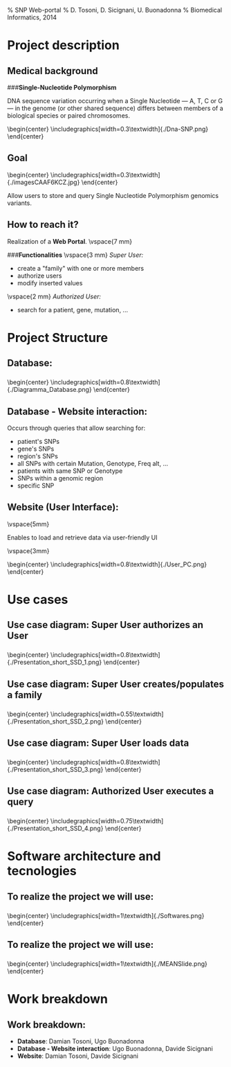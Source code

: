 % SNP Web-portal
% D. Tosoni, D. Sicignani, U. Buonadonna
% Biomedical Informatics, 2014

# Project description

## Medical background
###**Single-Nucleotide Polymorphism**

DNA sequence variation occurring when a Single Nucleotide — A, T, C or G — in the genome (or other shared sequence) differs between members of a biological species or paired chromosomes.

\begin{center}
	\includegraphics[width=0.3\textwidth]{./Dna-SNP.png}
\end{center}

<!--
![Alt text](./Dna-SNP.png)
-->

## Goal
<!--
\begin{tabular}{c @{\hspace{1em}} c}
\includegraphics[width=5cm]{./Dna-SNP.png} &
saddsasadasddsaas\\
\end{tabular}
-->

\begin{center}
	\includegraphics[width=0.3\textwidth]{./imagesCAAF6KCZ.jpg}
\end{center}

Allow users to store and query Single Nucleotide Polymorphism genomics variants.

## How to reach it?
Realization of a **Web Portal**.
\vspace{7 mm}

###**Functionalities**
\vspace{3 mm}
*Super User:*

- create a "family" with one or more members
- authorize users
- modify inserted values

\vspace{2 mm}
*Authorized User:*

- search for a patient, gene, mutation, ...

# Project Structure
## Database:

###
\begin{center}
	\includegraphics[width=0.8\textwidth]{./Diagramma_Database.png}
\end{center}

## Database - Website interaction:

Occurs through queries that allow searching for:

- patient\'s SNPs 
- gene\'s SNPs
- region\'s SNPs
- all SNPs with certain Mutation, Genotype, Freq alt, ...
- patients with same SNP or Genotype
- SNPs within a genomic region
- specific SNP

## Website (User Interface):

\vspace{5mm}

Enables to load and retrieve data via user-friendly UI

\vspace{3mm}

\begin{center}
	\includegraphics[width=0.8\textwidth]{./User_PC.png}
\end{center}

# Use cases

## Use case diagram: Super User authorizes an User

###
\begin{center}
	\includegraphics[width=0.8\textwidth]{./Presentation_short_SSD_1.png}
\end{center}

## Use case diagram: Super User creates/populates a family

###
\begin{center}
	\includegraphics[width=0.55\textwidth]{./Presentation_short_SSD_2.png}
\end{center}

## Use case diagram: Super User loads data

###
\begin{center}
	\includegraphics[width=0.8\textwidth]{./Presentation_short_SSD_3.png}
\end{center}

## Use case diagram: Authorized User executes a query

###
\begin{center}
	\includegraphics[width=0.75\textwidth]{./Presentation_short_SSD_4.png}
\end{center}

# Software architecture and tecnologies

## To realize the project we will use:

###
\begin{center}
	\includegraphics[width=1\textwidth]{./Softwares.png}
\end{center}

## To realize the project we will use:

###
\begin{center}
	\includegraphics[width=1\textwidth]{./MEANSlide.png}
\end{center}

# Work breakdown

## Work breakdown:

- **Database**: Damian Tosoni, Ugo Buonadonna
- **Database - Website interaction**: Ugo Buonadonna, Davide Sicignani
- **Website**: Damian Tosoni, Davide Sicignani

<!-- pandoc -t beamer --slide-level 2 -V theme:CambridgeUS -s Presentation_short.md -o Presentation_short.pdf -->